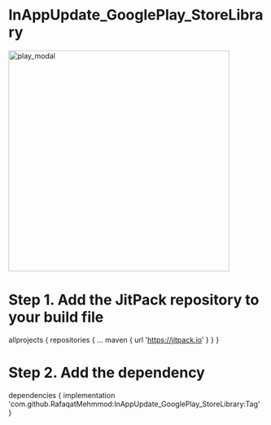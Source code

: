 # InAppUpdate_GooglePlay_StoreLibrary
<img width="434" alt="play_modal" src="https://user-images.githubusercontent.com/107309494/190345336-ed54a68f-7eb9-4a49-b928-5ba1150c00ea.png">

# Step 1. Add the JitPack repository to your build file
allprojects
{
		repositories 
		{
			...
			maven { url 'https://jitpack.io'
			}
		}
	}
  
  # Step 2. Add the dependency
  dependencies 
  {
	        implementation 'com.github.RafaqatMehmmod:InAppUpdate_GooglePlay_StoreLibrary:Tag'
}
